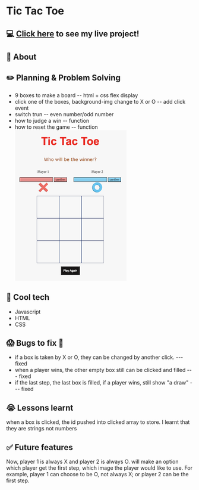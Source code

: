 # Tic Tac Toe

##  :computer: [Click here](https://goodhua2018.github.io/tic-tac-toe/) to see my live project!

## :page_facing_up: About


## :pencil2: Planning & Problem Solving
- 9 boxes to make a board -- html + css flex display
- click one of the boxes, background-img change to X or O -- add click event
- switch trun -- even number/odd number
- how to judge a win -- function 
- how to reset the game -- function 
![Wireframing](./images/tictactoe.png)

## :rocket: Cool tech
- Javascript
- HTML
- CSS


## :scream: Bugs to fix :poop:
- if a box is taken by X or O, they can be changed by another click. ---fixed
- when a player wins, the other empty box still can be clicked and filled --- fixed
- if the last step, the last box is filled, if a player wins, still show "a draw" --- fixed

## :sob: Lessons learnt
when a box is clicked, the id pushed into clicked array to store. I learnt that they are strings not numbers

## :white_check_mark: Future features
Now, player 1 is always X and player 2 is always O. will make an option which player get the first step, which image the player would like to use. For example, player 1 can choose to be O, not always X; or player 2 can be the first step. 
